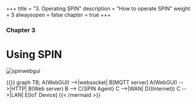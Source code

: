 +++
title = "3. Operating SPIN"
description = "How to operate SPIN"
weight = 3
alwaysopen = false
chapter = true
+++

### Chapter 3

# Using SPIN

![spinwebgui](/images/spin-gui.png?width=40pc&classes=shadow "SPIN webgui")

{{<mermaid>}}
graph TB;
    A(WebGUI) -->|websocket| B[MQTT server]
    A(WebGUI) -->|HTTP| B(Web server)
    B --> C{SPIN Agent}
    C -->|WAN| D((Internet))
    C -->|LAN| E[IoT Device]
{{< /mermaid >}}

